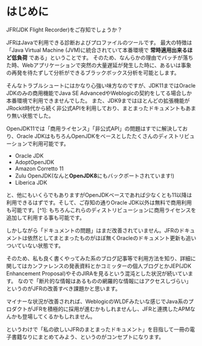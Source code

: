 # はじめに

JFR(JDK Flight Recorder)をご存知でしょうか？

JFRはJavaで利用できる診断およびプロファイルのツールです。
最大の特徴は「Java Virtual Machine (JVM)に統合されていて本番環境で **常時適用出来るほど低負荷** である」ということです。
そのため、なんらかの理由でバッチが落ちた時、Webアプリケーションで突然の大量遅延が発生した時に、あるいは事象の再発を待たずして分析ができるブラックボックス分析を可能とします。

そんなトラブルシュートにはかなり心強い味方なのですが、JDK11まではOracle JDKのみの商用機能でJava SE AdvancedやWeblogicの契約をしてる場合しか本番環境で利用できませんでした。
また、JDK9まではほとんどの拡張機能がJRockit時代から続く非公式APIを利用しており、まとまったドキュメントもあまり無い状態でした。

OpenJDK11では「商用ライセンス」「非公式API」の問題はすでに解決しており、Oracle JDKはもちろんOpenJDKをベースとしたたくさんのディストリビューションで利用可能です。

- Oracle JDK
- AdoptOpenJDK
- Amazon Corretto 11
- Zulu OpenJDK(なんと**OpenJDK8**にもバックポートされています!)
- Liberica JDK

と、他にもいくらでもありますがOpenJDKベースであれば少なくとも11以降は利用できるはずです。そして、ご存知の通りOracle JDK以外は無料で商用利用も可能です。[^1]: もちろんこれらのディストリビューションに商用ライセンスを追加して利用する事も可能です。

しかしながら「ドキュメントの問題」はまだ改善されていません。JFRのドキュメントは依然としてまとまったものがほぼ無くOracleのドキュメント更新も追いついていない状態です。

そのため、私も良く書くやってみた系のブログ記事等で利用方法を知り、詳細に関してはカンファレンスの発表資料とかコミッターの個人ブログとかJEP(JDK Enhancement Proposal)やそのJIRAを見るという混沌とした状況が続いています。
なので「断片的な情報はあるものの網羅的な情報にはアクセスしづらい」というのがJFRの改善すべき課題かと思います。

マイナーな状況が改善されれば、WeblogicのWLDFみたいな感じでJava系のプロダクトがJFRを積極的に採用が進むかもしれませんし、JFRと連携したAPMなんかも登場してくるかもしれません。

というわけで「私の欲しいJFRのまとまったドキュメント」を目指して一冊の電子書籍なりにまとめてみよう、というのがコンセプトになります。
